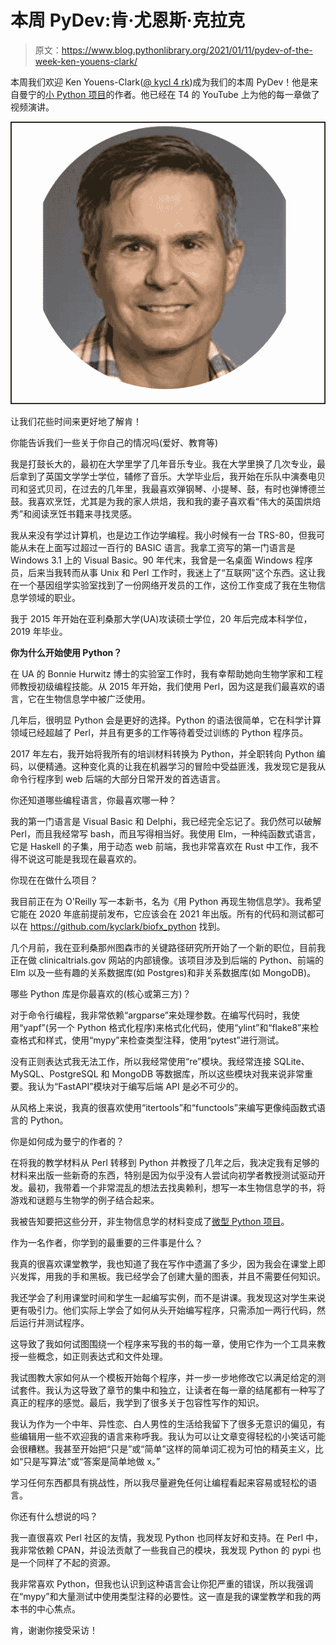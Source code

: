 # 本周 PyDev:肯·尤恩斯·克拉克

> 原文：<https://www.blog.pythonlibrary.org/2021/01/11/pydev-of-the-week-ken-youens-clark/>

本周我们欢迎 Ken Youens-Clark([@ kycl 4 rk](https://twitter.com/kycl4rk))成为我们的本周 PyDev！他是来自曼宁的[小 Python 项目](https://amzn.to/3ngOe3L)的作者。他已经在 T4 的 YouTube 上为他的每一章做了视频演讲。

![Ken Youens-Clark](img/45a71949696ff30e9cb5b595602780af.png)

让我们花些时间来更好地了解肯！

你能告诉我们一些关于你自己的情况吗(爱好、教育等)

我是打鼓长大的，最初在大学里学了几年音乐专业。我在大学里换了几次专业，最后拿到了英国文学学士学位，辅修了音乐。大学毕业后，我开始在乐队中演奏电贝司和竖式贝司，在过去的几年里，我最喜欢弹钢琴、小提琴、鼓，有时也弹博德兰鼓。我喜欢烹饪，尤其是为我的家人烘焙，我和我的妻子喜欢看“伟大的英国烘焙秀”和阅读烹饪书籍来寻找灵感。

我从来没有学过计算机，也是边工作边学编程。我小时候有一台 TRS-80，但我可能从未在上面写过超过一百行的 BASIC 语言。我拿工资写的第一门语言是 Windows 3.1 上的 Visual Basic。90 年代末，我曾是一名桌面 Windows 程序员，后来当我转而从事 Unix 和 Perl 工作时，我迷上了“互联网”这个东西。这让我在一个基因组学实验室找到了一份网络开发员的工作，这份工作变成了我在生物信息学领域的职业。

我于 2015 年开始在亚利桑那大学(UA)攻读硕士学位，20 年后完成本科学位，2019 年毕业。

**你为什么开始使用 Python？**

在 UA 的 Bonnie Hurwitz 博士的实验室工作时，我有幸帮助她向生物学家和工程师教授初级编程技能。从 2015 年开始，我们使用 Perl，因为这是我们最喜欢的语言，它在生物信息学中被广泛使用。

几年后，很明显 Python 会是更好的选择。Python 的语法很简单，它在科学计算领域已经超越了 Perl，并且有更多的工作等待着受过训练的 Python 程序员。

2017 年左右，我开始将我所有的培训材料转换为 Python，并全职转向 Python 编码，以便精通。这种变化真的让我在机器学习的冒险中受益匪浅，我发现它是我从命令行程序到 web 后端的大部分日常开发的首选语言。

你还知道哪些编程语言，你最喜欢哪一种？

我的第一门语言是 Visual Basic 和 Delphi，我已经完全忘记了。我仍然可以破解 Perl，而且我经常写 bash，而且写得相当好。我使用 Elm，一种纯函数式语言，它是 Haskell 的子集，用于动态 web 前端，我也非常喜欢在 Rust 中工作，我不得不说这可能是我现在最喜欢的。

你现在在做什么项目？

我目前正在为 O'Reilly 写一本新书，名为《用 Python 再现生物信息学》。我希望它能在 2020 年底前提前发布，它应该会在 2021 年出版。所有的代码和测试都可以在 https://github.com/kyclark/biofx_python 找到。

几个月前，我在亚利桑那州图森市的关键路径研究所开始了一个新的职位，目前我正在做 clinicaltrials.gov 网站的内部镜像。该项目涉及到后端的 Python、前端的 Elm 以及一些有趣的关系数据库(如 Postgres)和非关系数据库(如 MongoDB)。

哪些 Python 库是你最喜欢的(核心或第三方)？

对于命令行编程，我非常依赖“argparse”来处理参数。在编写代码时，我使用“yapf”(另一个 Python 格式化程序)来格式化代码，使用“ylint”和“flake8”来检查格式和样式，使用“mypy”来检查类型注释，使用“pytest”进行测试。

没有正则表达式我无法工作，所以我经常使用“re”模块。我经常连接 SQLite、MySQL、PostgreSQL 和 MongoDB 等数据库，所以这些模块对我来说非常重要。我认为“FastAPI”模块对于编写后端 API 是必不可少的。

从风格上来说，我真的很喜欢使用“itertools”和“functools”来编写更像纯函数式语言的 Python。

你是如何成为曼宁的作者的？

在将我的教学材料从 Perl 转移到 Python 并教授了几年之后，我决定我有足够的材料来出版一些新奇的东西，特别是因为似乎没有人尝试向初学者教授测试驱动开发。最初，我带着一个非常混乱的想法去找奥赖利，想写一本生物信息学的书，将游戏和谜题与生物学的例子结合起来。

我被告知要把这些分开，非生物信息学的材料变成了[微型 Python 项目](https://www.manning.com/books/tiny-python-projects)。

作为一名作者，你学到的最重要的三件事是什么？

我真的很喜欢课堂教学，我也知道了我在写作中遗漏了多少，因为我会在课堂上即兴发挥，用我的手和黑板。我已经学会了创建大量的图表，并且不需要任何知识。

我还学会了利用课堂时间和学生一起编写实例，而不是讲课。我发现这对学生来说更有吸引力。他们实际上学会了如何从头开始编写程序，只需添加一两行代码，然后运行并测试程序。

这导致了我如何试图围绕一个程序来写我的书的每一章，使用它作为一个工具来教授一些概念，如正则表达式和文件处理。

我试图教大家如何从一个模板开始每个程序，并一步一步地修改它以满足给定的测试套件。我认为这导致了章节的集中和独立，让读者在每一章的结尾都有一种写了真正的程序的感觉。最后，我学到了很多关于包容性写作的知识。

我认为作为一个中年、异性恋、白人男性的生活给我留下了很多无意识的偏见，有些编辑用一些不欢迎我的语言来称呼我。我认为可以让文章变得轻松的小笑话可能会很糟糕。我甚至开始把“只是”或“简单”这样的简单词汇视为可怕的精英主义，比如“只是写算法”或“答案是简单地做 x。”

学习任何东西都具有挑战性，所以我尽量避免任何让编程看起来容易或轻松的语言。

你还有什么想说的吗？

我一直很喜欢 Perl 社区的友情，我发现 Python 也同样友好和支持。在 Perl 中，我非常依赖 CPAN，并设法贡献了一些我自己的模块，我发现 Python 的 pypi 也是一个同样了不起的资源。

我非常喜欢 Python，但我也认识到这种语言会让你犯严重的错误，所以我强调在“mypy”和大量测试中使用类型注释的必要性。这一直是我的课堂教学和我的两本书的中心焦点。

肯，谢谢你接受采访！